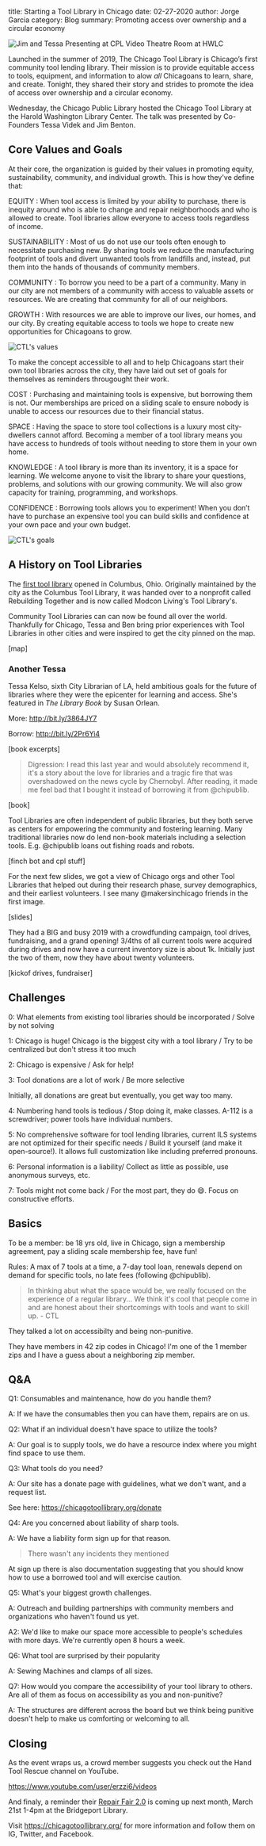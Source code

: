 title: Starting a Tool Library in Chicago
date: 02-27-2020
author: Jorge Garcia
category: Blog
summary: Promoting access over ownership and a circular economy

![Jim and Tessa Presenting at CPL Video Theatre Room at HWLC](\images\articles\ctlatcpl\presentation.jpg)


Launched in the summer of 2019, The Chicago Tool Library is Chicago’s first community tool lending library. Their mission is to provide equitable access to tools, equipment, and information to alow _all_ Chicagoans to learn, share, and create. Tonight, they shared their story and strides to promote the idea of access over ownership and a circular economy.

Wednesday, the Chicago Public Library hosted the Chicago Tool Library at the Harold Washington Library Center. The talk was presented by Co-Founders Tessa Videk and Jim Benton.

## Core Values and Goals

 At their core, the organization is guided by their values in promoting equity, sustainability, community, and individual growth. This is how they've define that:

EQUITY
: When tool access is limited by your ability to purchase, there is inequity around who is able to change and repair neighborhoods and who is allowed to create. Tool libraries allow everyone to access tools regardless of income.

SUSTAINABILITY
: Most of us do not use our tools often enough to necessitate purchasing new. By sharing tools we reduce the manufacturing footprint of tools and divert unwanted tools from landfills and, instead, put them into the hands of thousands of community members.

COMMUNITY
: To borrow you need to be a part of a community. Many in our city are not members of a community with access to valuable assets or resources. We are creating that community for all of our neighbors. 

GROWTH
: With resources we are able to improve our lives, our homes, and our city.  By creating equitable access to tools we hope to create new opportunities for Chicagoans to grow.

![CTL's values](\images\articles\ctlatcpl\ctlvalues.jpg)

To make the concept accessible to all and to help Chicagoans start their own tool libraries across the city, they have laid out set of goals for themselves as reminders througought their work.

COST
: Purchasing and maintaining tools is expensive, but borrowing them is not. Our memberships are priced on a sliding scale to ensure nobody is unable to access our resources due to their financial status.  

SPACE
: Having the space to store tool collections is a luxury most city-dwellers cannot afford. Becoming a member of a tool library means you have access to hundreds of tools without needing to store them in your own home. 

KNOWLEDGE
: A tool library is more than its inventory, it is a space for learning. We welcome anyone to visit the library to share your questions, problems, and solutions with our growing community. We will also grow capacity for training, programming, and workshops. 

CONFIDENCE
: Borrowing tools allows you to experiment! When you don’t have to purchase an expensive tool you can build skills and confidence at your own pace and your own budget.

![CTL's goals](\images\articles\ctlatcpl\ctlgoals.jpg)

## A History on Tool Libraries

The [first tool library](https://www.dispatch.com/article/20091018/lifestyle/310189765) opened in Columbus, Ohio. Originally maintained by the city as the Columbus Tool Library, it was handed over to a nonprofit called Rebuilding Together and is now called Modcon Living's Tool Library's.

Community Tool Libraries can can now be found all over the world. Thankfully for Chicago, Tessa and Ben bring prior experiences with Tool Libraries in other cities and were inspired to get the city pinned on the map.

[map]

### Another Tessa

Tessa Kelso, sixth City Librarian of LA, held ambitious goals for the future of libraries where they were the epicenter for learning and access. She's featured in _The Library Book_ by Susan Orlean.

More: http://bit.ly/3864JY7

Borrow: http://bit.ly/2Pr6Yi4

[book excerpts]

> Digression: I read this last year and would absolutely recommend it, it's a story about the love for libraries and a tragic fire that was overshadowed on the news cycle by Chernobyl. After reading, it made me feel bad that I bought it instead of borrowing it from @chipublib.

[book]

Tool Libraries are often independent of public libraries, but they both serve as centers for empowering the community and fostering learning. Many traditional libraries now do lend non-book materials including a selection tools. E.g. @chipublib loans out fishing roads and robots.

[finch bot and cpl stuff]

For the next few slides, we got a view of Chicago orgs and other Tool Libraries that helped out during their research phase, survey demographics, and their earliest volunteers. I see many @makersinchicago friends in the first image.

[slides]

They had a BIG and busy 2019 with a crowdfunding campaign, tool drives, fundraising, and a grand opening! 3/4ths of all current tools were acquired during drives and now have a current inventory size is about 1k. Initially just the two of them, now they have about twenty volunteers.

[kickof drives, fundraiser]

## Challenges

0: What elements from existing tool libraries should be incorporated / Solve by not solving

1: Chicago is huge! Chicago is the biggest city with a tool library / Try to be centralized but don't stress it too much 

2: Chicago is expensive / Ask for help!

3: Tool donations are a lot of work / Be more selective

Initially, all donations are great but eventually, you get way too many.

4: Numbering hand tools is tedious / Stop doing it, make classes. A-112 is a screwdriver; power tools have individual numbers.

5: No comprehensive software for tool lending libraries, current ILS systems are not optimized for their specific needs / Build it yourself (and make it open-source!). It allows full customization like including preferred pronouns.

6: Personal information is a liability/ Collect as little as possible, use anonymous surveys, etc.

7: Tools might not come back / For the most part, they do 😄. Focus on constructive efforts.

## Basics

To be a member: be 18 yrs old, live in Chicago, sign a membership agreement, pay a sliding scale membership fee, have fun!

Rules: A max of 7 tools at a time, a 7-day tool loan, renewals depend on demand for specific tools, no late fees (following @chipublib).

> In thinking abut what the space would be, we really focused on the experience of a regular library... We think it's cool that people come in and are honest about their shortcomings with tools and want to skill up. - CTL

They talked a lot on accessibilty and being non-punitive.

They have members in 42 zip codes in Chicago! I'm one of the 1 member zips and I have a guess about a neighboring zip member.

## Q&A

Q1: Consumables and maintenance, how do you handle them?

A: If we have the consumables then you can have them, repairs are on us.

Q2: What if an individual doesn't have space to utilize the tools?

A: Our goal is to supply tools, we do have a resource index where you might find space to use them.

Q3: What tools do you need?

A: Our site has a donate page with guidelines, what we don't want, and a request list.

See here: https://chicagotoollibrary.org/donate

Q4: Are you concerned about liability of sharp tools.

A: We have a liability form sign up for that reason.

> There wasn't any incidents they mentioned

At sign up there is also documentation suggesting that you should know how to use a borrowed tool and will exercise caution.

Q5: What's your biggest growth challenges.

A: Outreach and building partnerships with community members and organizations who haven't found us yet.

A2: We'd like to make our space more accessible to people's schedules with more days. We're currently open 8 hours a week.

Q6: What tool are surprised by their popularity

A: Sewing Machines and clamps of all sizes.

Q7: How would you compare the accessibility of your tool library to others. Are all of them as focus on accessibility as you and non-punitive?

A: The structures are different across the board but we think being punitive doesn't help to make us comforting or welcoming to all.

## Closing

As the event wraps us, a crowd member suggests you check out the Hand Tool Rescue channel on YouTube.

https://www.youtube.com/user/erzzi6/videos

And finaly, a reminder their [Repair Fair 2.0](https://chipublib.bibliocommons.com/events/5e46da4adf5923450046bf02) is coming up next month, March 21st 1-4pm at the Bridgeport Library.


Visit https://chicagotoollibrary.org/ for more information and follow them on IG, Twitter, and Facebook.